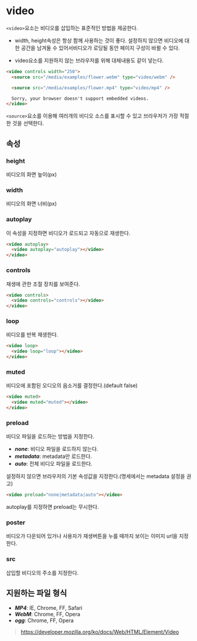 # video

`<video>`요소는 비디오를 삽입하는 표준적인 방법을 제공한다.

- width, height속성은 항상 함께 사용하는 것이 좋다. 설정하지 않으면 비디오에 대한 공간을 남겨둘 수 있어서비디오가 로딩될 동안 페이지 구성이 바뀔 수 있다.

- video요소를 지원하지 않는 브라우저를 위해 대체내용도 같이 넣는다.

```html
<video controls width="250">
  <source src="/media/examples/flower.webm" type="video/webm" />

  <source src="/media/examples/flower.mp4" type="video/mp4" />

  Sorry, your browser doesn't support embedded videos.
</video>
```

`<source>`요소를 이용해 여러개의 비디오 소스를 표시할 수 있고 브라우저가 가장 적절한 것을 선택한다.

## 속성

### height

비디오의 화면 높이(px)

### width

비디오의 화면 너비(px)

### autoplay

이 속성을 지정하면 비디오가 로드되고 자동으로 재생한다.

```html
<video autoplay>
  <video autoplay="autoplay"></video>
</video>
```

### controls

재생에 관한 조절 장치를 보여준다.

```html
<video controls>
  <video controls="controls"></video>
</video>
```

### loop

비디오를 반복 재생한다.

```html
<video loop>
  <video loop="loop"></video>
</video>
```

### muted

비디오에 포함된 오디오의 음소거를 결정한다.(default false)

```html
<video muted>
  <video muted="muted"></video>
</video>
```

### preload

비디오 파일을 로드하는 방법을 지정한다.

- **_none_**: 비디오 파일을 로드하지 않는다.
- **_metadata_**: metadata만 로드한다.
- **_auto_**: 전체 비디오 파일을 로드한다.

설정하지 않으면 브라우저의 기본 속성값을 지정한다.(명세에서는 metadata 설정을 권고)

```html
<video preload="none|metadata|auto"></video>
```

autoplay를 지정하면 preload는 무시한다.

### poster

비디오가 다운되어 있거나 사용자가 재생버튼을 누를 때까지 보이는 이미지 url을 지정한다.

### src

삽입할 비디오의 주소를 지정한다.

## 지원하는 파일 형식

- **_MP4_**: IE, Chrome, FF, Safari
- **_WebM_**: Chrome, FF, Opera
- **_ogg_**: Chrome, FF, Opera

> https://developer.mozilla.org/ko/docs/Web/HTML/Element/Video
